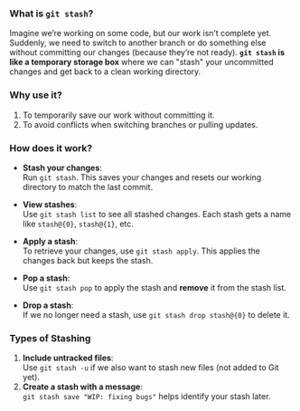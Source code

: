 ### What is `git stash`?  
Imagine we’re working on some code, but our work isn’t complete yet. Suddenly, we need to switch to another branch or do something else without committing our changes (because they’re not ready). **`git stash` is like a temporary storage box** where we can "stash" your uncommitted changes and get back to a clean working directory.

### Why use it?  
1. To temporarily save our work without committing it.  
2. To avoid conflicts when switching branches or pulling updates.

### How does it work?  
- **Stash your changes**:  
  Run `git stash`. This saves your changes and resets our working directory to match the last commit.

- **View stashes**:  
  Use `git stash list` to see all stashed changes. Each stash gets a name like `stash@{0}`, `stash@{1}`, etc.

- **Apply a stash**:  
  To retrieve your changes, use `git stash apply`. This applies the changes back but keeps the stash.

- **Pop a stash**:  
  Use `git stash pop` to apply the stash and **remove** it from the stash list.

- **Drop a stash**:  
  If we no longer need a stash, use `git stash drop stash@{0}` to delete it.



### Types of Stashing  
1. **Include untracked files**:  
   Use `git stash -u` if we also want to stash new files (not added to Git yet).  
2. **Create a stash with a message**:  
   `git stash save "WIP: fixing bugs"` helps identify your stash later.

